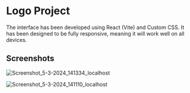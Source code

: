 <h1>Logo Project</h1>
<p>The interface has been developed using React (Vite) and Custom CSS. It has been designed to be fully responsive, meaning it will work well on all devices.</p>

<h2>Screenshots</h2>

![Screenshot_5-3-2024_141334_localhost](https://github.com/ayushkumarY/logo-project/assets/109496307/1a536a75-dcc8-401e-a455-3956a2a9c314)

![Screenshot_5-3-2024_141110_localhost](https://github.com/ayushkumarY/logo-project/assets/109496307/5c64b075-5b4f-4d07-9b11-eeb56a36d474)
